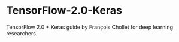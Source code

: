 # TensorFlow-2.0-Keras
TensorFlow 2.0 + Keras guide by François Chollet for deep learning researchers.
